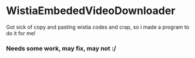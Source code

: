 # WistiaEmbededVideoDownloader
Got sick of copy and pasting wistia codes and crap, so i made a program to do it for me!
### Needs some work, may fix, may not :/
